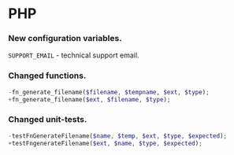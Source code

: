 # PHP

### New configuration variables.
``SUPPORT_EMAIL`` - technical support email.

### Changed functions.
```php
-fn_generate_filename($filename, $tempname, $ext, $type);
+fn_generate_filename($ext, $filename, $type);
```

### Changed unit-tests.

```php
-testFnGenerateFilename($name, $temp, $ext, $type, $expected);
+testFngenerateFilename($ext, $name, $type, $expected);
```
